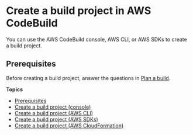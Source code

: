 # Create a build project in AWS CodeBuild<a name="create-project"></a>

You can use the AWS CodeBuild console, AWS CLI, or AWS SDKs to create a build project\.

## Prerequisites<a name="create-project-prerequisites"></a>

Before creating a build project, answer the questions in [Plan a build](planning.md)\.

**Topics**
+ [Prerequisites](#create-project-prerequisites)
+ [Create a build project \(console\)](create-project-console.md)
+ [Create a build project \(AWS CLI\)](create-project-cli.md)
+ [Create a build project \(AWS SDKs\)](create-project-sdks.md)
+ [Create a build project \(AWS CloudFormation\)](create-project-cloud-formation.md)
